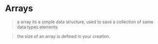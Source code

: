 # Arrays

> a array its a simple data structure, used to save a collection of same data types elements  

>the size of an array is defined in your creation. 



